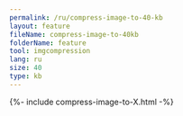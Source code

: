 ```yaml
---
permalink: /ru/compress-image-to-40-kb
layout: feature
fileName: compress-image-to-40kb
folderName: feature
tool: imgcompression
lang: ru
size: 40
type: kb
---
```


{%- include compress-image-to-X.html -%}
